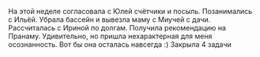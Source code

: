 На этой неделе согласовала с Юлей счётчики и посыль. Позанимались с Ильёй. Убрала бассейн и вывезла маму с Миучей с дачи. Рассчиталась с Ириной по долгам. Получила рекомендацию на Пранаму. Удивительно, но пришла нехарактерная для меня осознанность. Вот бы она осталась навсегда :)
Закрыла 4 задачи